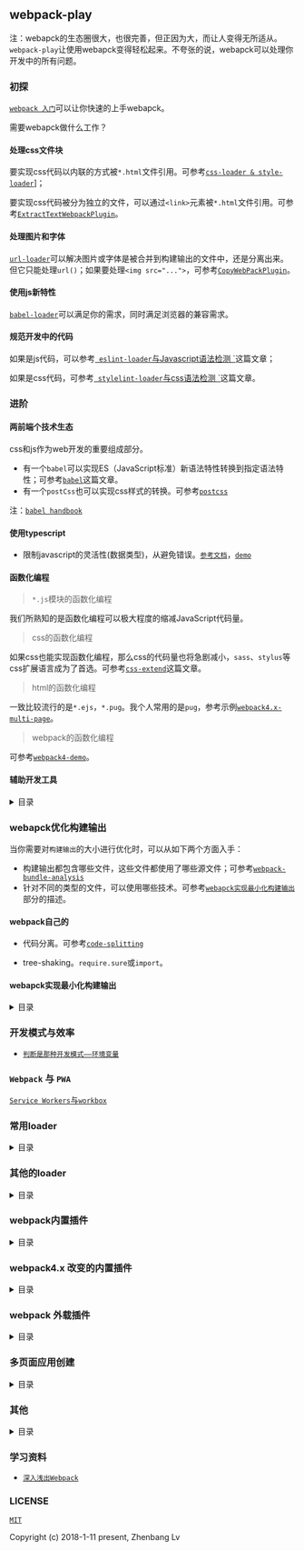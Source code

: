 ## webpack-play

注：webapck的生态圈很大，也很完善，但正因为大，而让人变得无所适从。`webpack-play`让使用webapck变得轻松起来。不夸张的说，webapck可以处理你开发中的所有问题。


### 初探

[` webpack 入门 `](https://github.com/lvzhenbang/webpack-play/blob/master/doc/first/index.md)可以让你快速的上手webapck。

需要webapck做什么工作？

#### 处理css文件块

要实现css代码以内联的方式被`*.html`文件引用。可参考[` css-loader & style-loader `](https://github.com/lvzhenbang/webpack-play/tree/master/doc/first/css-style-loader.md)]；

要实现css代码被分为独立的文件，可以通过`<link>`元素被`*.html`文件引用。可参考[` ExtractTextWebpackPlugin `](https://github.com/lvzhenbang/webpack-play/tree/master/doc/first/extract-text-webpack-plugin.md)。

#### 处理图片和字体

[` url-loader `](https://github.com/lvzhenbang/webpack-play/tree/master/doc/first/css-style-loader.md)可以解决图片或字体是被合并到构建输出的文件中，还是分离出来。但它只能处理`url()`；如果要处理`<img src="...">`，可参考[` CopyWebPackPlugin `](https://github.com/lvzhenbang/webpack-play/tree/master/doc/first/copy-webpack-plugin.md)。

#### 使用js新特性

[` babel-loader `](https://github.com/lvzhenbang/webpack-play/tree/master/doc/first/babel-loader.md)可以满足你的需求，同时满足浏览器的兼容需求。

#### 规范开发中的代码

如果是js代码，可以参考[` eslint-loader`与Javascript语法检测 `](https://github.com/lvzhenbang/webpack-play/tree/master/doc/first/eslint-loader.md)这篇文章；

如果是css代码，可参考[` stylelint-loader`与css语法检测 `](https://github.com/lvzhenbang/webpack-play/tree/master/doc/first/stylelint-loader.md)这篇文章。


### 进阶

#### 两前端个技术生态

css和js作为web开发的重要组成部分。

* 有一个`babel`可以实现ES（JavaScript标准）新语法特性转换到指定语法特性；可参考[` babel `](https://github.com/lvzhenbang/webpack-play/tree/master/doc/two/babel.md)这篇文章。
* 有一个`postCss`也可以实现css样式的转换。可参考[` postcss `](https://github.com/lvzhenbang/webpack-play/tree/master/doc/two/postcss.md)


注：[` babel handbook `](https://github.com/jamiebuilds/babel-handbook)

#### 使用typescript

* 限制javascript的灵活性(数据类型)，从避免错误。[` 参考文档 `](https://basarat.gitbooks.io/typescript/content/docs/getting-started.html)，[` demo `](https://github.com/lvzhenbang/webpack-play/tree/master/demo/example-19)

#### 函数化编程

> `*.js`模块的函数化编程

我们所熟知的是函数化编程可以极大程度的缩减JavaScript代码量。

> css的函数化编程

如果css也能实现函数化编程，那么css的代码量也将急剧减小，`sass`、`stylus`等css扩展语言成为了首选。可参考[` css-extend `](https://github.com/lvzhenbang/webpack-play/tree/master/doc/first/css-extend.md)这篇文章。

> html的函数化编程

一致比较流行的是`*.ejs`，`*.pug`。我个人常用的是`pug`，参考示例[` webpack4.x-multi-page `](https://github.com/lvzhenbang/webpack4.x-multi-page)。

> webpack的函数化编程

可参考[` webpack4-demo `](https://github.com/survivejs-demos/webpack-demo)。


#### 辅助开发工具

<details>
<summary>目录</summary>

* [` HtmlWebapckPlugin `](https://github.com/lvzhenbang/webpack-play/tree/master/doc/first/htmlwebpackplugin.md) // 用webpack生成HTML文件
* [` WebpackDevServer `](https://github.com/lvzhenbang/webpack-play/tree/master/doc/first/webpack-dev-server.md) // 用webpack开发时启动浏览器
* [` nodemon `](https://github.com/lvzhenbang/webpack-play/tree/master/doc/first/nodemon.md) // 用监视webpack.config.js的改变

</details>

### webapck优化构建输出

当你需要对`构建输出`的大小进行优化时，可以从如下两个方面入手：

* 构建输出都包含哪些文件，这些文件都使用了哪些源文件；可参考[` webpack-bundle-analysis `](https://github.com/lvzhenbang/webpack-learning/tree/master/doc/two/webpack-bundle-analysis.md)
* 针对不同的类型的文件，可以使用哪些技术。可参考[` webapck实现最小化构建输出 `](https://github.com/lvzhenbang/webpack-play#webapck%E5%AE%9E%E7%8E%B0%E6%9C%80%E5%B0%8F%E5%8C%96%E6%9E%84%E5%BB%BA%E8%BE%93%E5%87%BA)部分的描述。

#### webpack自己的

* 代码分离。可参考[` code-splitting `](https://github.com/lvzhenbang/webpack-learning/tree/master/doc/two/code-splitting.md)

* tree-shaking。`require.sure`或`import`。

#### webapck实现最小化构建输出

<details>
<summary>目录</summary>

* 提取构建输出文件的公共代码；webpack4.x之前版本可参考[` CommonsChunkPlugin `](https://github.com/lvzhenbang/webpack-play/tree/master/doc/first/commonschunkplugin.md)篇文章，webpack4.x可参考[` SplitChunkPlugin `](https://github.com/lvzhenbang/webpack-play/tree/master/doc/first/splitchunkplugin.md)这篇文章
* 可以从压缩`构建输出文件`（主要指css，js）。webpack4.x之前版本，webapck4.x可参考[` webapck4.x 压缩构建输出 `](https://github.com/lvzhenbang/webpack-learning/tree/master/doc/two/compress.md)这篇文章；
* 优化图片大小。可参考[` 构建多页面应用——静态资源 `](https://github.com/lvzhenbang/webpack-play/tree/master/doc/other/multi-page-assets.md)这篇文章；
* 如果开发的应用支持网络环境，可以使用CDN。可参考[` 引入第三方库 `](https://github.com/lvzhenbang/webpack-play/tree/master/doc/first/third-party.md)这篇文章；
* 移除第三方库中未使用的js代码块。 可参考[` babel-plguin-lodash & LodashWebpackPlugin `](https://github.com/lvzhenbang/webpack-play/tree/master/doc/first/lodash-webpack-plugin.md)这篇文章；
* 移除项目未使用的css代码块。可参考[` webapck4.x 移除构建输出的`*.css`文件中，未使用的css选择器 `](https://github.com/lvzhenbang/webpack-learning/tree/master/doc/two/purify-css.md)这篇文章。

</details>

### 开发模式与效率

* [` 判断是那种开发模式——环境变量 `](https://github.com/lvzhenbang/webpack-learning/tree/master/doc/two/enviroment.md)

### `Webpack` 与 `PWA`

[` Service Workers `与` workbox `](https://github.com/lvzhenbang/webpack-learning/tree/master/doc/two/workbox.md)

### 常用loader

<details>
<summary>目录</summary>

* [` css-loader & style-loader `](https://github.com/lvzhenbang/webpack-play/tree/master/doc/first/css-style-loader.md)
* [` url-loader `](https://github.com/lvzhenbang/webpack-play/tree/master/doc/first/css-style-loader.md)
* [` file-loader `](https://github.com/lvzhenbang/webpack-play/tree/master/doc/first/file-loader.md)
* [` css扩展语言loader，如：sass, less, stylus等 `](https://github.com/lvzhenbang/webpack-play/tree/master/doc/first/css-extend.md)
* [` babel-loader `](https://github.com/lvzhenbang/webpack-play/tree/master/doc/first/babel-loader.md)
* [` postcss-loader `](https://github.com/lvzhenbang/webpack-play/tree/master/doc/first/postcss-loader.md)

</details>

### 其他的loader

<details>
<summary>目录</summary>

* [` eslint-loader `](https://github.com/lvzhenbang/webpack-play/tree/master/doc/first/eslint-loader.md)
* [` stylelint-loader `](https://github.com/lvzhenbang/webpack-play/tree/master/doc/first/stylelint-loader.md)
* [` postcss `](https://github.com/lvzhenbang/webpack-play/tree/master/doc/first/postcss.md)

</details>

### webpack内置插件

<details>
<summary>目录</summary>

* [` CommonsChunkPlugin `](https://github.com/lvzhenbang/webpack-play/tree/master/doc/first/commonschunkplugin.md) // 提取文件块中的共用代码
* [` UglifyjsPlugin `](https://github.com/lvzhenbang/webpack-play/tree/master/doc/first/uglifyjsplugin.md) // 压缩编译后的模块
* [` DllPlugin `](https://github.com/lvzhenbang/webpack-play/tree/master/doc/first/dllplugin&dllreferenceplugin.md) // 减少打包构建的时间
* [` ProvidePlugin `](https://github.com/lvzhenbang/webpack-play/tree/master/doc/first/provide-plugin.md) // 可以省去`import`或`require`来引用第三方库。如jquery，loadsh。
* [` DefinePlugin `](https://github.com/lvzhenbang/webpack-play/tree/master/doc/first/define-plugin.md) // 定义一个全局常量，可以用来区分开发模式和生产模式。
* [` HotModuleRepalcementPlugin `](https://github.com/lvzhenbang/webpack-play/tree/master/doc/first/hmrplugin.md) // 启用热交换

</details>

### webpack4.x 改变的内置插件

<details>
<summary>目录</summary>

* [` SplitChunkPlugin `](https://github.com/lvzhenbang/webpack-play/tree/master/doc/first/splitchunkplugin.md) // 提取各模块间的共用代码，它替代了`CommonsChunkPlugin`插件
* webpack4.x移除了`UglifyJsplugin`，而引入了`MinChunkSizePlugin`插件；

</details>

### webpack 外载插件

<details>
<summary>目录</summary>

* [` CopyWebPackPlugin `](https://github.com/lvzhenbang/webpack-play/tree/master/doc/first/copy-webpack-plugin.md) // 拷贝静态文件到构建输出的 `dist/` 目录中
* [` clean-wepack-plugin `](https://github.com/johnagan/clean-webpack-plugin) // 当第二次执行编译输出时，若输出文件名中未带hash，默认会覆盖输出文件；反之则会生成新的文件。而是用` clean-webpack-plugin `则会删除上一次输出的文件，保留最新的webpack输出文件
* [` HtmlWebapckPlugin `](https://github.com/lvzhenbang/webpack-play/tree/master/doc/first/htmlwebpackplugin.md) // 用webpack生成HTML文件
* [` ExtractTextWebpackPlugin `](https://github.com/lvzhenbang/webpack-play/tree/master/doc/first/extract-text-webpack-plugin.md) // 从打包生成的js文件分理处css到单独的文件。webpack4.x之前支持
* [` MiniCssExtractPlugin `](https://github.com/lvzhenbang/webpack-play/tree/master/doc/first/minicssextractplugin.md) // 从打包生成的js文件分理处css到单独的文件。webpack4.x开始支持
* [` webpackMerge `](https://github.com/lvzhenbang/webpack-play/tree/master/doc/first/webpack-merge.md) // 合并配置项
* [` babel-plguin-lodash & LodashWebpackPlugin `](https://github.com/lvzhenbang/webpack-play/tree/master/doc/first/lodash-webpack-plugin.md)

</details>


### 多页面应用创建

<details>
<summary>目录</summary>

* [` 构建多页面应用 `](https://github.com/lvzhenbang/webpack-play/tree/master/doc/other/multi-page.md)
* [` 构建多页面应用——单个页面的处理 `](https://github.com/lvzhenbang/webpack-play/tree/master/doc/other/multi-page-single-page.md)
* [` 构建多页面应用——模板 `](https://github.com/lvzhenbang/webpack-play/tree/master/doc/other/multi-page-template.md)
* [` 构建多页面应用——静态资源 `](https://github.com/lvzhenbang/webpack-play/tree/master/doc/other/multi-page-assets.md)
* [` 构建多页面应用——优化（一） `](https://github.com/lvzhenbang/webpack-play/tree/master/doc/other/multi-page-function.md)
* [` 构建多页面应用——hash `](https://github.com/lvzhenbang/webpack-play/tree/master/doc/other/multi-page-hash.md)
* [` 构建多页面应用——优化（二） `](https://github.com/lvzhenbang/webpack-play/tree/master/doc/other/multi-page-mockdata.md)

</details>


### 其他

<details>
<summary>目录</summary>

* [` webpack4.x变化 `](https://github.com/lvzhenbang/webpack-play/tree/master/doc/other/webpack4.md)
* [` webpack4.x变化 二 `](https://github.com/lvzhenbang/webpack-play/tree/master/doc/other/webpack4-2.md)
* [` webapck常见使用问题 `](https://github.com/lvzhenbang/webpack-play/tree/master/doc/other/issue.md)

</details>

### 学习资料

* [` 深入浅出Webpack `](https://github.com/gwuhaolin/dive-into-webpack)

### LICENSE

[` MIT `](https://opensource.org/licenses/MIT)

Copyright (c) 2018-1-11 present, Zhenbang Lv
